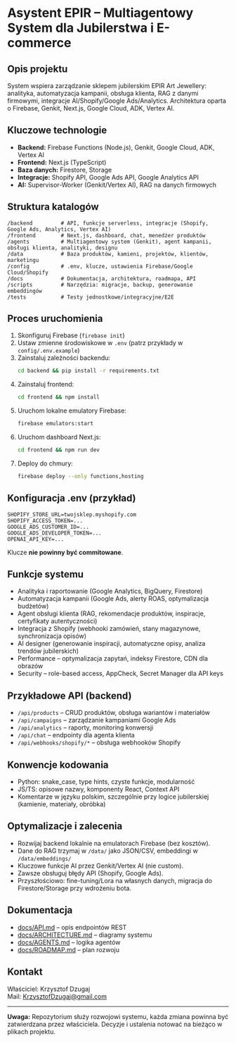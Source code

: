 # Asystent EPIR – Multiagentowy System dla Jubilerstwa i E-commerce

## Opis projektu
System wspiera zarządzanie sklepem jubilerskim EPIR Art Jewellery: analityka, automatyzacja kampanii, obsługa klienta, RAG z danymi firmowymi, integracje AI/Shopify/Google Ads/Analytics. Architektura oparta o Firebase, Genkit, Next.js, Google Cloud, ADK, Vertex AI.

## Kluczowe technologie
- **Backend:** Firebase Functions (Node.js), Genkit, Google Cloud, ADK, Vertex AI
- **Frontend:** Next.js (TypeScript)
- **Baza danych:** Firestore, Storage
- **Integracje:** Shopify API, Google Ads API, Google Analytics API
- **AI:** Supervisor-Worker (Genkit/Vertex AI), RAG na danych firmowych

## Struktura katalogów
```
/backend         # API, funkcje serverless, integracje (Shopify, Google Ads, Analytics, Vertex AI)
/frontend        # Next.js, dashboard, chat, menedżer produktów
/agents          # Multiagentowy system (Genkit), agent kampanii, obsługi klienta, analityki, designu
/data            # Baza produktów, kamieni, projektów, klientów, marketingu
/config          # .env, klucze, ustawienia Firebase/Google Cloud/Shopify
/docs            # Dokumentacja, architektura, roadmapa, API
/scripts         # Narzędzia: migracje, backup, generowanie embeddingów
/tests           # Testy jednostkowe/integracyjne/E2E
```

## Proces uruchomienia
1. Skonfiguruj Firebase (`firebase init`)
2. Ustaw zmienne środowiskowe w `.env` (patrz przykłady w `config/.env.example`)
3. Zainstaluj zależności backendu:  
   ```bash
   cd backend && pip install -r requirements.txt
   ```
4. Zainstaluj frontend:
   ```bash
   cd frontend && npm install
   ```
5. Uruchom lokalne emulatory Firebase:
   ```bash
   firebase emulators:start
   ```
6. Uruchom dashboard Next.js:
   ```bash
   cd frontend && npm run dev
   ```
7. Deploy do chmury:
   ```bash
   firebase deploy --only functions,hosting
   ```

## Konfiguracja .env (przykład)
```
SHOPIFY_STORE_URL=twojsklep.myshopify.com
SHOPIFY_ACCESS_TOKEN=...
GOOGLE_ADS_CUSTOMER_ID=...
GOOGLE_ADS_DEVELOPER_TOKEN=...
OPENAI_API_KEY=...
```
Klucze **nie powinny być commitowane**.

## Funkcje systemu
- Analityka i raportowanie (Google Analytics, BigQuery, Firestore)
- Automatyzacja kampanii (Google Ads, alerty ROAS, optymalizacja budżetów)
- Agent obsługi klienta (RAG, rekomendacje produktów, inspiracje, certyfikaty autentyczności)
- Integracja z Shopify (webhooki zamówień, stany magazynowe, synchronizacja opisów)
- AI designer (generowanie inspiracji, automatyczne opisy, analiza trendów jubilerskich)
- Performance – optymalizacja zapytań, indeksy Firestore, CDN dla obrazów
- Security – role-based access, AppCheck, Secret Manager dla API keys

## Przykładowe API (backend)
- `/api/products` – CRUD produktów, obsługa wariantów i materiałów
- `/api/campaigns` – zarządzanie kampaniami Google Ads
- `/api/analytics` – raporty, monitoring konwersji
- `/api/chat` – endpointy dla agenta klienta
- `/api/webhooks/shopify/*` – obsługa webhooków Shopify

## Konwencje kodowania
- Python: snake_case, type hints, czyste funkcje, modularność
- JS/TS: opisowe nazwy, komponenty React, Context API
- Komentarze w języku polskim, szczególnie przy logice jubilerskiej (kamienie, materiały, obróbka)

## Optymalizacje i zalecenia
- Rozwijaj backend lokalnie na emulatorach Firebase (bez kosztów).
- Dane do RAG trzymaj w `/data/` jako JSON/CSV, embeddingi w `/data/embeddings/`
- Kluczowe funkcje AI przez Genkit/Vertex AI (nie custom).
- Zawsze obsługuj błędy API (Shopify, Google Ads).
- Przyszłościowo: fine-tuning/Lora na własnych danych, migracja do Firestore/Storage przy wdrożeniu bota.

## Dokumentacja
- [docs/API.md](docs/API.md) – opis endpointów REST
- [docs/ARCHITECTURE.md](docs/ARCHITECTURE.md) – diagramy systemu
- [docs/AGENTS.md](docs/AGENTS.md) – logika agentów
- [docs/ROADMAP.md](docs/ROADMAP.md) – plan rozwoju

## Kontakt
Właściciel: Krzysztof Dzugaj  
Mail: KrzysztofDzugaj@gmail.com

---
**Uwaga:** Repozytorium służy rozwojowi systemu, każda zmiana powinna być zatwierdzana przez właściciela. Decyzje i ustalenia notować na bieżąco w plikach projektu.
